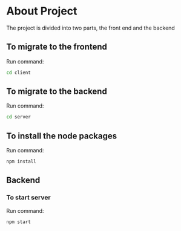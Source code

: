 # About Project

The project is divided into two parts, the front end and the backend

## To migrate to the frontend

Run command:

```bash
cd client
```

## To migrate to the backend

Run command:

```bash
cd server
```

## To install the node packages

Run command:

```bash
npm install
```

## Backend

### To start server

Run command:

```bash
npm start
```
